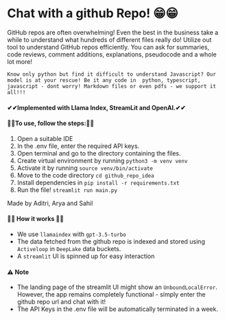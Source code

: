 # Chat with a github Repo! 😁😁

GitHub repos are often overwhelming! Even the best in the business take a while to understand what hundreds of different files really do!
Utilize out tool to understand GitHub repos efficiently. You can ask for summaries, code reviews, comment additions, explanations, pseudocode and a whole lot more!

```
Know only python but find it difficult to understand Javascript? Our model is at your rescue! Be it any code in  python, typescript, javascript - dont worry! Markdown files or even pdfs - we support it all!!!
```

#### ✔✔Implemented with Llama Index, StreamLit and OpenAI.✔✔

#### 🤞🤞To use, follow the steps:🤞🤞
1) Open a suitable IDE
2) In the .env file, enter the required API keys.
3) Open terminal and go to the directory containing the files.
4) Create virtual environment by running `python3 -m venv venv`
5) Activate it by running `source venv/bin/activate`
6) Move to the code directory `cd github_repo_idea`
7) Install dependencies in  `pip install -r requirements.txt`
8) Run the file! `streamlit run main.py`

Made by Aditri, Arya and Sahil

#### 🎉🎉 How it works 🎉🎉
- We use `llamaindex` with `gpt-3.5-turbo`
- The data fetched from the github repo is indexed and stored using `Activeloop` in `DeepLake` data buckets.
- A `streamlit` UI is spinned up for easy interaction

#### ⚠ Note 
- The landing page of the streamlit UI might show an `UnboundLocalError`. However, the app remains completely functional - simply enter the github repo url and chat with it!
- The API Keys in the .env file will be automatically terminated in a week.
